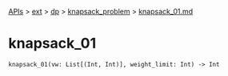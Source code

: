 [APIs](../../../index.md) > [ext](../../index.md) > [dp](../index.md) > [knapsack_problem](./index.md) > [knapsack_01.md]()

# knapsack_01

```
knapsack_01(vw: List[(Int, Int)], weight_limit: Int) -> Int
```
